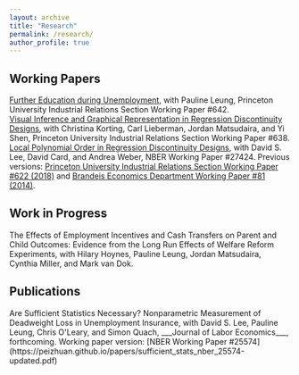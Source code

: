 ```yaml
---
layout: archive
title: "Research"
permalink: /research/
author_profile: true
---
```


<h2>Working Papers</h2>

[Further Education during Unemployment](https://peizhuan.github.io/papers/opportunity_may_2020_wp.pdf), with Pauline Leung, Princeton University Industrial Relations Section Working Paper #642.
<br>
[Visual Inference and Graphical Representation in Regression Discontinuity Designs](https://peizhuan.github.io/papers/rd_graph-2020-02-25.pdf), with Christina Korting, Carl Lieberman, Jordan Matsudaira, and Yi Shen, Princeton University Industrial Relations Section Working Paper #638.
<br>
[Local Polynomial Order in Regression Discontinuity Designs](https://peizhuan.github.io/papers/local_poly_order_nber_27424.pdf), with David S. Lee, David Card, and Andrea Weber, NBER Working Paper #27424. Previous versions: [Princeton University Industrial Relations Section Working Paper #622 (2018)](https://peizhuan.github.io/papers/local_poly_order_irsection_622.pdf) and [Brandeis Economics Department Working Paper #81 (2014)](https://peizhuan.github.io/papers/local_poly_order-10-21-14-web.pdf).
<br>
<h2>Work in Progress</h2>
The Effects of Employment Incentives and Cash Transfers on Parent and Child Outcomes: Evidence from the Long Run Effects of Welfare Reform Experiments, with Hilary Hoynes, Pauline Leung, Jordan Matsudaira, Cynthia Miller, and Mark van Dok.
<br>
<h2>Publications</h2>
Are Sufficient Statistics Necessary? Nonparametric Measurement of Deadweight Loss in Unemployment Insurance, with David S. Lee, Pauline Leung, Chris O'Leary, and Simon Quach, ___Journal of Labor Economics___, forthcoming. Working paper version: [NBER Working Paper #25574](https://peizhuan.github.io/papers/sufficient_stats_nber_25574-updated.pdf)
